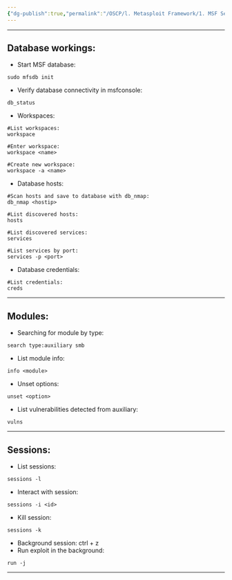 ```yaml
---
{"dg-publish":true,"permalink":"/OSCP/l. Metasploit Framework/1. MSF Setup/"}
---
```


--------
## Database workings:
- Start MSF database:
```
sudo mfsdb init
```
- Verify database connectivity in msfconsole:
```
db_status
```
- Workspaces:
```
#List workspaces:
workspace

#Enter workspace:
workspace <name>

#Create new workspace:
workspace -a <name>
```
- Database hosts:
```
#Scan hosts and save to database with db_nmap:
db_nmap <hostip>

#List discovered hosts:
hosts

#List discovered services:
services

#List services by port:
services -p <port>
```
- Database credentials:
```
#List credentials:
creds
```
----------
## Modules:
- Searching for module by type:
```
search type:auxiliary smb  
```
- List module info:
```
info <module>
```
- Unset options:
```
unset <option>
```
- List vulnerabilities detected from auxiliary:
```
vulns
```

--------
## Sessions:
- List sessions:
```
sessions -l
```
- Interact with session:
```
sessions -i <id>
```
- Kill session:
```
sessions -k
```
- Background session:
	ctrl + z
- Run exploit in the background:
```
run -j
```

---------


